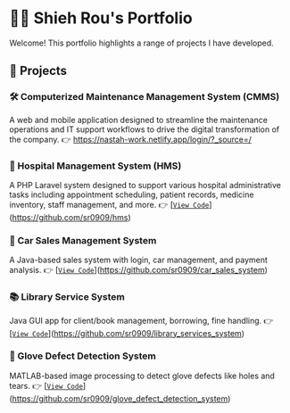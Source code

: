 # 👩‍💻 Shieh Rou's Portfolio

Welcome! This portfolio highlights a range of projects I have developed.

## 🔹 Projects

### 🛠️ Computerized Maintenance Management System (CMMS)
A web and mobile application designed to streamline the maintenance operations and IT support workflows to drive the digital transformation of the company. 
👉 https://nastah-work.netlify.app/login/?_source=/

### 🏥 Hospital Management System (HMS)
A PHP Laravel system designed to support various hospital administrative tasks including appointment scheduling, patient records, medicine inventory, staff management, and more.
👉 [[`View Code`](./hms)](https://github.com/sr0909/hms)

### 🚗 Car Sales Management System
A Java-based sales system with login, car management, and payment analysis.
👉 [[`View Code`](./car-sales-system)](https://github.com/sr0909/car_sales_system)

### 📚 Library Service System
Java GUI app for client/book management, borrowing, fine handling.
👉 [[`View Code`](./library-service-system)](https://github.com/sr0909/library_services_system)

### 🧤 Glove Defect Detection System
MATLAB-based image processing to detect glove defects like holes and tears.
👉 [[`View Code`](./glove-defect-detection)](https://github.com/sr0909/glove_defect_detection_system)



